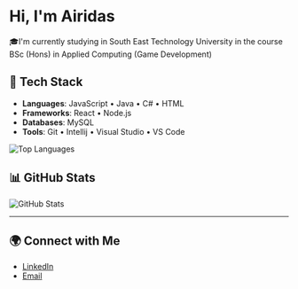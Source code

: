 # Hi, I'm Airidas

🎓I'm currently studying in South East Technology University in the course BSc (Hons) in Applied Computing (Game Development)

## 🔧 Tech Stack
- **Languages**: JavaScript • Java • C# • HTML
- **Frameworks**: React • Node.js   
- **Databases**: MySQL 
- **Tools**: Git • Intellij • Visual Studio • VS Code

![Top Languages](https://github-readme-stats.vercel.app/api/top-langs/?username=AiridasBalkus&layout=compact&theme=radical)


  
## 📊 GitHub Stats
![GitHub Stats](https://github-readme-stats.vercel.app/api?username=AiridasBalkus&show_icons=true&theme=radical)

---

## 🌍 Connect with Me
- [LinkedIn](www.linkedin.com/in/airidas-balkus)   
- [Email](mailto:airidasbal799@gmail.com)

<!--
- 🔭 I’m currently working on a few projets for university, 
- 🌱 I’m currently learning ...
- 👯 I’m looking to collaborate on ...
- 🤔 I’m looking for help with ...
- 💬 Ask me about ...
- 📫 How to reach me: ...
- 😄 Pronouns: ...
- ⚡ Fun fact: ...
-->
